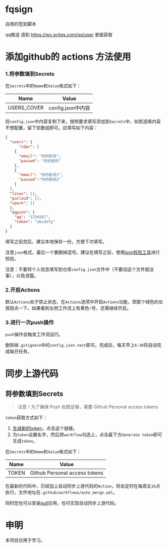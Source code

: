 # fqsign

自用的签到脚本

qq推送 请到 https://wx.scjtqs.com/qq/user 里面获取

# 添加github的 actions 方法使用

### 1.将参数填到Secrets

在`Secrets`中的`Name`和`Value`格式如下：

Name | Value
-|-
USERS_COVER | config.json中内容

将`config.json`中内容复制下来，按照要求填写添加到`Secrets`中，如若选填内容不想配置，留下空数组即可。应填写如下内容：

```json
{
  "users": {
      "cdpc": [
    {
      "email": "你的账号",
      "passwd": "你的密码"
    },
    {
      "email": "你的账号2",
      "passwd":"你的密码2"
    }
  ],
  "linus": [],
  "pucloud": [],
  "vpork": []
  },
  "qqpush": {
    "qq": "1234567",
    "token": "abcdefg"
  }
}
```

填写之前完后，建议本地保存一份，方便下次填写。

注意`json`格式，最后一个要删掉逗号。建议在填写之前，使用[json校验工具](https://www.bejson.com/)进行校验。

注意：不要将个人信息填写到仓库`config.json`文件中（不要动这个文件就没事），以免泄露。

### 2.开启Actions

默认`Actions`处于禁止状态，在`Actions`选项中开启`Actions`功能，把那个绿色的长按钮点一下。如果看到左侧工作流上有黄色`!`号，还需继续开启。

### 3.进行一次push操作

`push`操作会触发工作流运行。

删除掉`.gitignore`中的`config.json.test`即可。完成后，每天早上`6:30`将自动完成每日任务。

# 同步上游代码

## 将参数填到Secrets

> 注意！为了确保 Push 权限足够，需要 Github Personal access tokens

`token`获取方式如下：

1. [生成新的token](https://github.com/settings/tokens/new)，点击这个链接。
2. 为`token`设置名字，然后把`workflow`勾选上，点击最下方`Generate token`即可生成`token`。

在`Secrets`中的`Name`和`Value`格式如下：

Name | Value
-|-
TOKEN | Github Personal access tokens

在最新的代码中，已经加上自动同步上游代码的`Action`，将会定时在每周五`16`点执行，文件地址在`.github/workflows/auto_merge.yml`。

同时您也可以安装[pull](https://github.com/apps/pull)应用，也可实现自动同步上游代码。

# 申明

本项目仅用于学习。